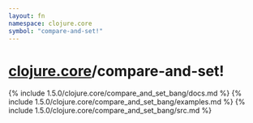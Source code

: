 ```yaml
---
layout: fn
namespace: clojure.core
symbol: "compare-and-set!"
---
```


# [clojure.core](../)/compare-and-set!

{% include 1.5.0/clojure.core/compare_and_set_bang/docs.md %}
{% include 1.5.0/clojure.core/compare_and_set_bang/examples.md %}
{% include 1.5.0/clojure.core/compare_and_set_bang/src.md %}

